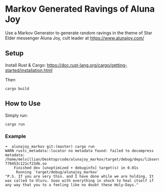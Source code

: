 # Markov Generated Ravings of Aluna Joy

Use a Markov Generator to generate random ravings in the theme of Star Elder messenger Aluna Joy, cult leader at https://www.alunajoy.com/ 

## Setup

Install Rust & Cargo: https://doc.rust-lang.org/cargo/getting-started/installation.html

Then

`cargo build`

## How to Use

Simply run:

`cargo run`

### Example

```
➜  alunajoy_markov git:(master) cargo run
WARN rustc_metadata::locator no metadata found: failed to decompress metadata: /home/melvillian/Desktop/code/alunajoy_markov/target/debug/deps/libserde_derive-770453c121cf23db.so
    Finished dev [unoptimized + debuginfo] target(s) in 0.01s
     Running `target/debug/alunajoy_markov`
"P.S. If you are very thin. and I have done while we are holding. It was called to Uluru. Sooo with everything in shock to heal itself if any way that you to a feeling like no doubt these Holy-Days."
```
